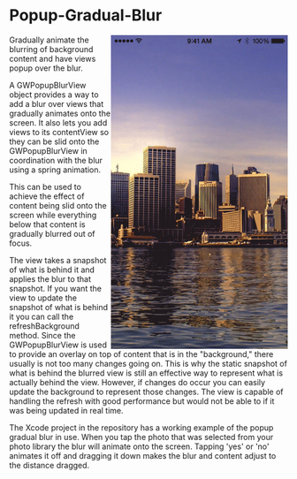 # Popup-Gradual-Blur

<img src="/Popup Gradual Blur/ScreenCapture.gif" align="right">
Gradually animate the blurring of background content and have views popup over the blur.

A GWPopupBlurView object provides a way to add a blur over views that gradually animates onto the screen. It also lets you add views to its contentView so they can be slid onto the GWPopupBlurView in coordination with the blur using a spring animation.
 
This can be used to achieve the effect of content being slid onto the screen while everything below that content is gradually blurred out of focus.
 
The view takes a snapshot of what is behind it and applies the blur to that snapshot. If you want the view to update the snapshot of what is behind it you can call the refreshBackground method. Since the GWPopupBlurView is used to provide an overlay on top of content that is in the "background," there usually is not too many changes going on. This is why the static snapshot of what is behind the blurred view is still an effective way to represent what is actually behind the view. However, if changes do occur you can easily update the background to represent those changes. The view is capable of handling the refresh with good performance but would not be able to if it was being updated in real time.

The Xcode project in the repository has a working example of the popup gradual blur in use. When you tap the photo that was selected from your photo library the blur will animate onto the screen. Tapping 'yes' or 'no' animates it off and dragging it down makes the blur and content adjust to the distance dragged.
